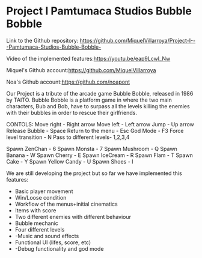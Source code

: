 # Project I   Pamtumaca Studios Bubble Bobble

Link to the Github repository: https://github.com/MiquelVillarroya/Project-I---Pamtumaca-Studios-Bubble-Bobble-

Video of the implemented features:https://youtu.be/eap9LcwI_Nw

Miquel's Github account:https://github.com/MiquelVillarroya

Noa's Github account:https://github.com/noapont


Our Project is a tribute of the arcade game Bubble Bobble, released in 1986 by TAITO. Bubble Bobble is a platform game in where the two main characters, Bub and Bob, have to surpass all the levels killing the enemies with their bubbles in order to rescue their girlfriends. 

CONTOLS: 
Move right             -   Right arrow
Move left              -   Left arrow
Jump                   -   Up arrow
Release Bubble         -   Space
Return to the menu     -   Esc
God Mode               -   F3
Force level transition -   N
Pass to different levels- 1,2,3,4

Spawn ZenChan          -   6
Spawn Monsta           -   7
Spawn Mushroom         -   Q
Spawn Banana           -   W
Spawn Cherry           -   E
Spawn IceCream         -   R
Spawn Flam             -   T
Spawn Cake             -   Y
Spawn Yellow Candy     -   U
Spawn Shoes            -   I


We are still developing the project but so far we have implemented this features:
- Basic player movement
- Win/Loose condition
- Workflow of the menus+initial cinematics
- Items with score
- Two different enemies with different behaviour
- Bubble mechanic
- Four different levels
- -Music and sound effects
- Functional UI (lifes, score, etc)
- -Debug functionality and god mode


